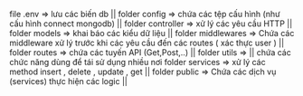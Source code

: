 file .env => lưu các biến db ||
folder config => chứa các tệp cấu hình (như cấu hình connect mongodb) ||
folder controller => xử lý các yêu cầu HTTP ||
folder models => khai báo các kiểu dữ liệu  ||
folder middlewares => Chứa các middleware xử lý trước khi các yêu cầu đến các routes ( xác thực user ) ||
folder routes => chứa các tuyến API (Get,Post,..) ||
folder utils => || chứa các chức năng dùng để tái sử dụng nhiều nơi 
folder services => xử lý các method insert , delete , update , get ||
folder public => Chứa các dịch vụ (services) thực hiện các logic ||
